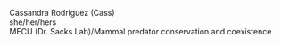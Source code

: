 Cassandra Rodriguez (Cass)  
she/her/hers  
MECU (Dr. Sacks Lab)/Mammal predator conservation and coexistence